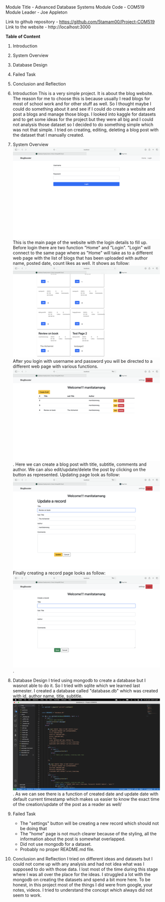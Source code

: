 Module Title - Advanced Database Systems
Module Code - COM519
Module Leader - Joe Appleton


Link to github repository - https://github.com/5tamam00/Project-COM519
Link to the website - http://localhost:3000

**Table of Content**
1. Introduction
2. System Overview
3. Database Design
4. Failed Task
5. Conclusion and Reflection


1. Introduction
This is a very simple project. It is about the blog website. The reason for me to choose this is because usually I read blogs for most of school work and for other stuff as well. So I thought maybe I could do something about it and see if I could do create a website and post a blogs and manage those blogs.
I looked into kaggle for datasets and to get some ideas for the project but they were all big and I could not analysis those dataset so I decided to do something simple which was not that simple. 
I tried on creating, editing, deleting a blog post with the dataset that I manually created.

1. System Overview
   ![login-page](img/p1.png "login page")
   This is the main page of the website with the login details to fill up. Before login there are two function "Home" and "Login". "Login" will connect to the same page where as "Home" will take as to a different web page with the list of blogs that has been uploaded with author name, posted date, count likes as well. It shows as follow:
   ![home-page](img/p5.png "home page")
   After you login with username and password you will be directed to a different web page with various functions.
   ![welcome-back](img/p2.png "creating record").
   Here we can create a blog post with title, subtitle, comments and author. We can also edit/update/delete the post by clicking on the button as represented. Updating page look as follow:
   ![update-page](img/p3.png "update page")
   Finally creating a record page looks as follow:
   ![create-page](img/p4.png "create page").

2. Database Design
   I tried using mongodb to create a database but I wasnot able to do it. So I tried with sqlite which we learned last semester. 
   I created a database called "database.db" which was created with id, author name, title, subtitle.
   ![database](img/p6.png "create-database").
   As we can see there is a function of created date and update date with default current timestamp which makes us easier to know the exact time of the creation/update of the post as a reader as well/

3. Failed Task
   - The "settings" button will be creating a new record which should not be doing that
   - The "home" page is not much clearer because of the styling, all the information about the post is somewhat overlapped.
   - Did not use mongodb for a dataset.
   - Probably no proper README.md file.

4. Conclusion and Reflection
   I tried on different ideas and datasets but I could not come up with any analysis and had not idea what was I supposed to do with those data. I lost most of the time during this stage where I was all over the place for the ideas. I struggled a lot with the mongodb on creating the datasets and spend a bit more here. To be honest, in this project most of the things I did were from google, your notes, videos. I tried to understand the concept which always did not seem to work. 
